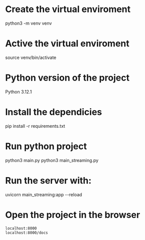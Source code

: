 # Create the virtual enviroment
python3 -m venv venv

# Active the virtual enviroment
source venv/bin/activate

# Python version of the project
Python 3.12.1

# Install the dependicies
pip install -r requirements.txt

# Run python project
python3 main.py
python3 main_streaming.py

# Run the server with: 
uvicorn main_streaming:app --reload

# Open the project in the browser
    localhost:8000
    localhost:8000/docs
